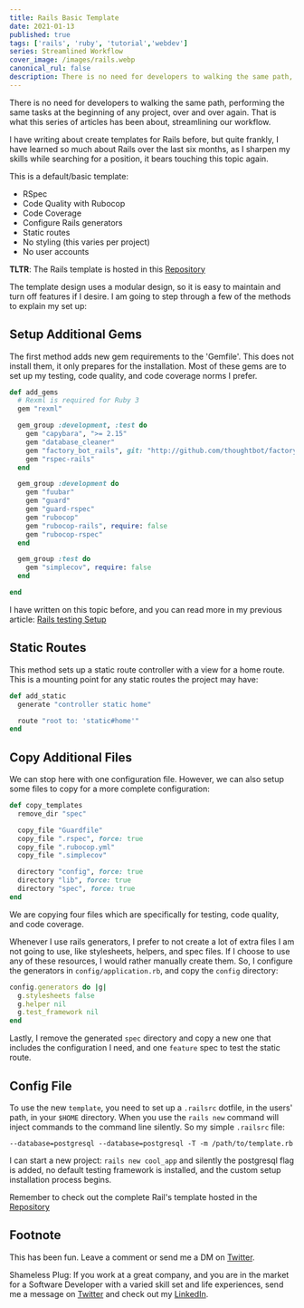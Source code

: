 ```yaml
---
title: Rails Basic Template
date: 2021-01-13
published: true
tags: ['rails', 'ruby', 'tutorial','webdev']
series: Streamlined Workflow
cover_image: /images/rails.webp
canonical_rul: false
description: There is no need for developers to walking the same path, performing the same tasks at the beginning of any project, over and over again. That is what this series of articles has been about, streamlining our workflow.
---
```

There is no need for developers to walking the same path, performing the same tasks at the beginning of any project, over and over again. That is what this series of articles has been about, streamlining our workflow.

I have writing about create templates for Rails before, but quite frankly, I have learned so much about Rails over the last six months, as I sharpen my skills while searching for a position, it bears touching this topic again.

This is a default/basic template:
- RSpec
- Code Quality with Rubocop
- Code Coverage
- Configure Rails generators
- Static routes
- No styling (this varies per project)
- No user accounts

**TLTR**: The Rails template is hosted in this [Repository](https://github.com/eclectic-coding/rails_default_template.git)

The template design uses a modular design, so it is easy to maintain and turn off features if I desire. I am going to step through a few of the methods to explain my set up:

## Setup Additional Gems
The first method adds new gem requirements to the 'Gemfile'. This does not install them, it only prepares for the installation. Most of these gems are to set up my testing, code quality, and code coverage norms I prefer.

```ruby
def add_gems
  # Rexml is required for Ruby 3
  gem "rexml"

  gem_group :development, :test do
    gem "capybara", ">= 2.15"
    gem "database_cleaner"
    gem "factory_bot_rails", git: "http://github.com/thoughtbot/factory_bot_rails"
    gem "rspec-rails"
  end

  gem_group :development do
    gem "fuubar"
    gem "guard"
    gem "guard-rspec"
    gem "rubocop"
    gem "rubocop-rails", require: false
    gem "rubocop-rspec"
  end

  gem_group :test do
    gem "simplecov", require: false
  end

end
```

I have written on this topic before, and you can read more in my previous article: [Rails testing Setup](/rails-testing-setup)

## Static Routes
This method sets up a static route controller with a view for a home route. This is a mounting point for any static routes the project may have:
```ruby
def add_static
  generate "controller static home"

  route "root to: 'static#home'"
end
```

## Copy Additional Files
We can stop here with one configuration file. However, we can also setup some files to copy for a more complete configuration:

```ruby
def copy_templates
  remove_dir "spec"

  copy_file "Guardfile"
  copy_file ".rspec", force: true
  copy_file ".rubocop.yml"
  copy_file ".simplecov"

  directory "config", force: true
  directory "lib", force: true
  directory "spec", force: true
end
```
We are copying four files which are specifically for testing, code quality, and code coverage.

Whenever I use rails generators, I prefer to not create a lot of extra files I am not going to use, like stylesheets, helpers, and spec files. If I choose to use any of these resources, I would rather manually create them. So, I configure the generators in `config/application.rb`, and copy the `config` directory:
```ruby
config.generators do |g|
  g.stylesheets false
  g.helper nil
  g.test_framework nil
end
```
Lastly, I remove the generated `spec` directory and copy a new one that includes the configuration I need, and one `feature` spec to test the static route.

## Config File
To use the new `template`, you need to set up a `.railsrc` dotfile, in the users' path, in your `$HOME` directory. When you use the `rails new` command will inject commands to the command line silently. So my simple `.railsrc` file:
```
--database=postgresql --database=postgresql -T -m /path/to/template.rb
```
I can start a new project: `rails new cool_app` and silently the postgresql flag is added, no default testing framework is installed, and the custom setup installation process begins.

Remember to check out the complete Rail's template hosted in the [Repository](https://github.com/eclectic-coding/rails_default_template.git)

## Footnote
This has been fun. Leave a comment or send me a DM on [Twitter](http://twitter.com/EclecticCoding).

Shameless Plug: If you work at a great company, and you are in the market for a Software Developer with a varied skill set and life experiences, send me a message on [Twitter](http://twitter.com/EclecticCoding) and check out my [LinkedIn](http://www.linkedin.com/in/dev-chuck-smith).
